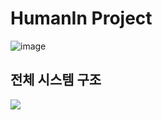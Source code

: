 # HumanIn Project

![image](https://github.com/user-attachments/assets/8eddb590-b815-407a-9add-c39e905bf7e5)


## 전체 시스템 구조

![](https://github.com/i-soft-lab/humanin-refactor/assets/57657868/003dd440-f426-465e-bf53-f1141c820211)
